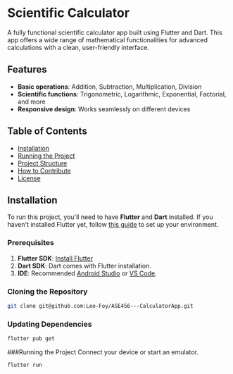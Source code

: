 # Scientific Calculator

A fully functional scientific calculator app built using Flutter and Dart. This app offers a wide range of mathematical functionalities for advanced calculations with a clean, user-friendly interface.

## Features

- **Basic operations**: Addition, Subtraction, Multiplication, Division
- **Scientific functions**: Trigonometric, Logarithmic, Exponential, Factorial, and more
- **Responsive design**: Works seamlessly on different devices

## Table of Contents

- [Installation](#installation)
- [Running the Project](#running-the-project)
- [Project Structure](#project-structure)
- [How to Contribute](#how-to-contribute)
- [License](#license)

## Installation

To run this project, you'll need to have **Flutter** and **Dart** installed. If you haven't installed Flutter yet, follow [this guide](https://flutter.dev/docs/get-started/install) to set up your environment.

### Prerequisites

1. **Flutter SDK**: [Install Flutter](https://flutter.dev/docs/get-started/install)
2. **Dart SDK**: Dart comes with Flutter installation.
3. **IDE**: Recommended [Android Studio](https://developer.android.com/studio) or [VS Code](https://code.visualstudio.com/).

### Cloning the Repository

```bash
git clone git@github.com:Leo-Foy/ASE456---CalculatorApp.git
```

### Updating Dependencies

```bash
flutter pub get
```

###Running the Project
Connect your device or start an emulator.

```bash
flutter run
```

